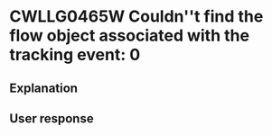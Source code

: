 # CWLLG0465W Couldn''t find the flow object associated with the tracking event: 0

## Explanation

## User response